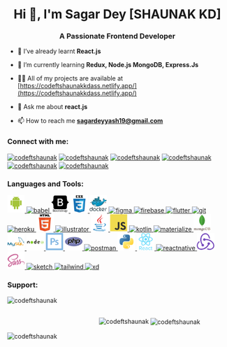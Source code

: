 <h1 align="center">Hi 👋, I'm Sagar Dey [SHAUNAK KD]</h1>
<h3 align="center">A Passionate Frontend Developer</h3>

- 🥰 I’ve already learnt **React.js**

- 🌱 I’m currently learning **Redux, Node.js MongoDB, Express.Js**

- 👨‍💻 All of my projects are available at [https://codeftshaunakkdass.netlify.app/](https://codeftshaunakkdass.netlify.app/)

- 💬 Ask me about **react.js**

- 📫 How to reach me **sagardeyyash19@gmail.com**

<h3 align="left">Connect with me:</h3>
<p align="left">
        <a href="https://codepen.io/codeftshaunak" target="blank"><img align="center"
                        src="https://raw.githubusercontent.com/rahuldkjain/github-profile-readme-generator/master/src/images/icons/Social/codepen.svg"
                        alt="codeftshaunak" height="30" width="40" /></a>
        <a href="https://twitter.com/codeftshaunak" target="blank"><img align="center"
                        src="https://raw.githubusercontent.com/rahuldkjain/github-profile-readme-generator/master/src/images/icons/Social/twitter.svg"
                        alt="codeftshaunak" height="30" width="40" /></a>
        <a href="https://linkedin.com/in/codeftshaunak" target="blank"><img align="center"
                        src="https://raw.githubusercontent.com/rahuldkjain/github-profile-readme-generator/master/src/images/icons/Social/linked-in-alt.svg"
                        alt="codeftshaunak" height="30" width="40" /></a>
        <a href="https://codesandbox.com/codeftshaunak" target="blank"><img align="center"
                        src="https://cdn.jsdelivr.net/npm/simple-icons@3.0.1/icons/codesandbox.svg" alt="codeftshaunak"
                        height="30" width="40" /></a>
        <a href="https://fb.com/codeftshaunak" target="blank"><img align="center"
                        src="https://raw.githubusercontent.com/rahuldkjain/github-profile-readme-generator/master/src/images/icons/Social/facebook.svg"
                        alt="codeftshaunak" height="30" width="40" /></a>
        <a href="https://instagram.com/codeftshaunak/" target="blank"><img align="center"
                        src="https://raw.githubusercontent.com/rahuldkjain/github-profile-readme-generator/master/src/images/icons/Social/instagram.svg"
                        alt="codeftshaunak" height="30" width="40" /></a>
</p>

<h3 align="left">Languages and Tools:</h3>
<p align="left"> <a href="https://developer.android.com" target="_blank"> <img
                        src="https://raw.githubusercontent.com/devicons/devicon/master/icons/android/android-original-wordmark.svg"
                        alt="android" width="40" height="40" /> </a> <a href="https://babeljs.io/" target="_blank"> <img
                        src="https://www.vectorlogo.zone/logos/babeljs/babeljs-icon.svg" alt="babel" width="40"
                        height="40" /> </a> <a href="https://getbootstrap.com" target="_blank"> <img
                        src="https://raw.githubusercontent.com/devicons/devicon/master/icons/bootstrap/bootstrap-plain-wordmark.svg"
                        alt="bootstrap" width="40" height="40" /> </a> <a href="https://www.w3schools.com/css/"
                target="_blank"> <img
                        src="https://raw.githubusercontent.com/devicons/devicon/master/icons/css3/css3-original-wordmark.svg"
                        alt="css3" width="40" height="40" /> </a> <a href="https://www.docker.com/" target="_blank">
                <img src="https://raw.githubusercontent.com/devicons/devicon/master/icons/docker/docker-original-wordmark.svg"
                        alt="docker" width="40" height="40" /> </a> <a href="https://www.figma.com/" target="_blank">
                <img src="https://www.vectorlogo.zone/logos/figma/figma-icon.svg" alt="figma" width="40" height="40" />
        </a> <a href="https://firebase.google.com/" target="_blank"> <img
                        src="https://www.vectorlogo.zone/logos/firebase/firebase-icon.svg" alt="firebase" width="40"
                        height="40" /> </a> <a href="https://flutter.dev" target="_blank"> <img
                        src="https://www.vectorlogo.zone/logos/flutterio/flutterio-icon.svg" alt="flutter" width="40"
                        height="40" /> </a> <a href="https://git-scm.com/" target="_blank"> <img
                        src="https://www.vectorlogo.zone/logos/git-scm/git-scm-icon.svg" alt="git" width="40"
                        height="40" /> </a> <a href="https://heroku.com" target="_blank"> <img
                        src="https://www.vectorlogo.zone/logos/heroku/heroku-icon.svg" alt="heroku" width="40"
                        height="40" /> </a> <a href="https://www.w3.org/html/" target="_blank"> <img
                        src="https://raw.githubusercontent.com/devicons/devicon/master/icons/html5/html5-original-wordmark.svg"
                        alt="html5" width="40" height="40" /> </a> <a
                href="https://www.adobe.com/in/products/illustrator.html" target="_blank"> <img
                        src="https://www.vectorlogo.zone/logos/adobe_illustrator/adobe_illustrator-icon.svg"
                        alt="illustrator" width="40" height="40" /> </a> <a href="https://www.java.com" target="_blank">
                <img src="https://raw.githubusercontent.com/devicons/devicon/master/icons/java/java-original.svg"
                        alt="java" width="40" height="40" /> </a> <a
                href="https://developer.mozilla.org/en-US/docs/Web/JavaScript" target="_blank"> <img
                        src="https://raw.githubusercontent.com/devicons/devicon/master/icons/javascript/javascript-original.svg"
                        alt="javascript" width="40" height="40" /> </a> <a href="https://kotlinlang.org"
                target="_blank"> <img src="https://www.vectorlogo.zone/logos/kotlinlang/kotlinlang-icon.svg"
                        alt="kotlin" width="40" height="40" /> </a> <a href="https://materializecss.com/"
                target="_blank"> <img
                        src="https://raw.githubusercontent.com/prplx/svg-logos/5585531d45d294869c4eaab4d7cf2e9c167710a9/svg/materialize.svg"
                        alt="materialize" width="40" height="40" /> </a> <a href="https://www.mongodb.com/"
                target="_blank"> <img
                        src="https://raw.githubusercontent.com/devicons/devicon/master/icons/mongodb/mongodb-original-wordmark.svg"
                        alt="mongodb" width="40" height="40" /> </a> <a href="https://www.mysql.com/" target="_blank">
                <img src="https://raw.githubusercontent.com/devicons/devicon/master/icons/mysql/mysql-original-wordmark.svg"
                        alt="mysql" width="40" height="40" /> </a> <a href="https://nodejs.org" target="_blank"> <img
                        src="https://raw.githubusercontent.com/devicons/devicon/master/icons/nodejs/nodejs-original-wordmark.svg"
                        alt="nodejs" width="40" height="40" /> </a> <a href="https://www.photoshop.com/en"
                target="_blank"> <img
                        src="https://raw.githubusercontent.com/devicons/devicon/master/icons/photoshop/photoshop-line.svg"
                        alt="photoshop" width="40" height="40" /> </a> <a href="https://www.php.net" target="_blank">
                <img src="https://raw.githubusercontent.com/devicons/devicon/master/icons/php/php-original.svg"
                        alt="php" width="40" height="40" /> </a> <a href="https://postman.com" target="_blank"> <img
                        src="https://www.vectorlogo.zone/logos/getpostman/getpostman-icon.svg" alt="postman" width="40"
                        height="40" /> </a> <a href="https://www.python.org" target="_blank"> <img
                        src="https://raw.githubusercontent.com/devicons/devicon/master/icons/python/python-original.svg"
                        alt="python" width="40" height="40" /> </a> <a href="https://reactjs.org/" target="_blank"> <img
                        src="https://raw.githubusercontent.com/devicons/devicon/master/icons/react/react-original-wordmark.svg"
                        alt="react" width="40" height="40" /> </a> <a href="https://reactnative.dev/" target="_blank">
                <img src="https://reactnative.dev/img/header_logo.svg" alt="reactnative" width="40" height="40" /> </a>
        <a href="https://redux.js.org" target="_blank"> <img
                        src="https://raw.githubusercontent.com/devicons/devicon/master/icons/redux/redux-original.svg"
                        alt="redux" width="40" height="40" /> </a> <a href="https://sass-lang.com" target="_blank"> <img
                        src="https://raw.githubusercontent.com/devicons/devicon/master/icons/sass/sass-original.svg"
                        alt="sass" width="40" height="40" /> </a> <a href="https://www.sketch.com/" target="_blank">
                <img src="https://www.vectorlogo.zone/logos/sketchapp/sketchapp-icon.svg" alt="sketch" width="40"
                        height="40" /> </a> <a href="https://tailwindcss.com/" target="_blank"> <img
                        src="https://www.vectorlogo.zone/logos/tailwindcss/tailwindcss-icon.svg" alt="tailwind"
                        width="40" height="40" /> </a> <a href="https://www.adobe.com/products/xd.html" target="_blank">
                <img src="https://cdn.worldvectorlogo.com/logos/adobe-xd.svg" alt="xd" width="40" height="40" /> </a>
</p>

<h3 align="left">Support:</h3>
<p><a href="https://www.buymeacoffee.com/codeftshaunak"> <img align="left"
                        src="https://cdn.buymeacoffee.com/buttons/v2/default-yellow.png" height="50" width="210"
                        alt="codeftshaunak" /></a></p><br><br>

<p><img align="left"
                src="https://github-readme-stats.vercel.app/api/top-langs?username=codeftshaunak&show_icons=true&locale=en&layout=compact"
                alt="codeftshaunak" /></p>

<p>&nbsp;<img align="center"
                src="https://github-readme-stats.vercel.app/api?username=codeftshaunak&show_icons=true&locale=en"
                alt="codeftshaunak" /></p>

<p><img align="center" src="https://github-readme-streak-stats.herokuapp.com/?user=codeftshaunak&"
                alt="codeftshaunak" /></p>
